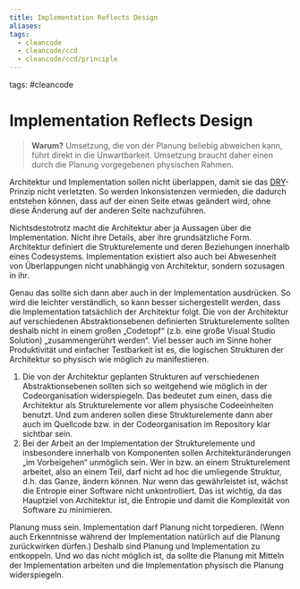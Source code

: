 ```yaml
---
title: Implementation Reflects Design
aliases: 
tags:
  - cleancode
  - cleancode/ccd
  - cleancode/ccd/principle
---
```

tags: #cleancode 

# Implementation Reflects Design

>**Warum?**
>Umsetzung, die von der Planung beliebig abweichen kann, führt direkt in die Unwartbarkeit. Umsetzung braucht daher einen durch die Planung vorgegebenen physischen Rahmen.

Architektur und Implementation sollen nicht überlappen, damit sie das [DRY](docs/main/CleanCode/1.%20CleanCodeDeveloper/Prinzipien/DRY.md)-Prinzip nicht verletzten. So werden Inkonsistenzen vermieden, die dadurch entstehen können, dass auf der einen Seite etwas geändert wird, ohne diese Änderung auf der anderen Seite nachzuführen.

Nichtsdestotrotz macht die Architektur aber ja Aussagen über die Implementation. Nicht ihre Details, aber ihre grundsätzliche Form. Architektur definiert die Strukturelemente und deren Beziehungen innerhalb eines Codesystems. Implementation existiert also auch bei Abwesenheit von Überlappungen nicht unabhängig von Architektur, sondern sozusagen in ihr.

Genau das sollte sich dann aber auch in der Implementation ausdrücken. So wird die leichter verständlich, so kann besser sichergestellt werden, dass die Implementation tatsächlich der Architektur folgt. Die von der Architektur auf verschiedenen Abstraktionsebenen definierten Strukturelemente sollten deshalb nicht in einem großen „Codetopf“ (z.b. eine große Visual Studio Solution) „zusammengerührt werden“. Viel besser auch im Sinne hoher Produktivität und einfacher Testbarkeit ist es, die logischen Strukturen der Architektur so physisch wie möglich zu manifestieren.

1.  Die von der Architektur geplanten Strukturen auf verschiedenen Abstraktionsebenen sollten sich so weitgehend wie möglich in der Codeorganisation widerspiegeln. Das bedeutet zum einen, dass die Architektur als Strukturelemente vor allem physische Codeeinheiten benutzt. Und zum anderen sollen diese Strukturelemente dann aber auch im Quellcode bzw. in der Codeorganisation im Repository klar sichtbar sein.
2.  Bei der Arbeit an der Implementation der Strukturelemente und insbesondere innerhalb von Komponenten sollen Architekturänderungen „im Vorbeigehen“ unmöglich sein. Wer in bzw. an einem Strukturelement arbeitet, also an einem Teil, darf nicht ad hoc die umliegende Struktur, d.h. das Ganze, ändern können. Nur wenn das gewährleistet ist, wächst die Entropie einer Software nicht unkontrolliert. Das ist wichtig, da das Hauptziel von Architektur ist, die Entropie und damit die Komplexität von Software zu minimieren.

Planung muss sein. Implementation darf Planung nicht torpedieren. (Wenn auch Erkenntnisse während der Implementation natürlich auf die Planung zurückwirken dürfen.) Deshalb sind Planung und Implementation zu entkoppeln. Und wo das nicht möglich ist, da sollte die Planung mit Mitteln der Implementation arbeiten und die Implementation physisch die Planung widerspiegeln.